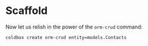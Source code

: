 # Scaffold

Now let us relish in the power of the `orm-crud` command:

```bash
coldbox create orm-crud entity=models.Contacts
